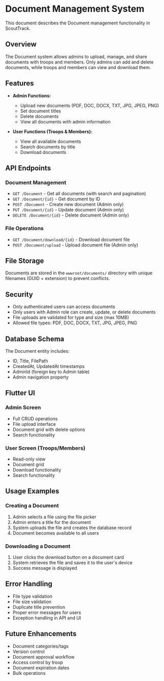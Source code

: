 # Document Management System

This document describes the Document management functionality in ScoutTrack.

## Overview

The Document system allows admins to upload, manage, and share documents with troops and members. Only admins can add and delete documents, while troops and members can view and download them.

## Features

- **Admin Functions:**
  - Upload new documents (PDF, DOC, DOCX, TXT, JPG, JPEG, PNG)
  - Set document titles
  - Delete documents
  - View all documents with admin information

- **User Functions (Troops & Members):**
  - View all available documents
  - Search documents by title
  - Download documents

## API Endpoints

### Document Management
- `GET /Document` - Get all documents (with search and pagination)
- `GET /Document/{id}` - Get document by ID
- `POST /Document` - Create new document (Admin only)
- `PUT /Document/{id}` - Update document (Admin only)
- `DELETE /Document/{id}` - Delete document (Admin only)

### File Operations
- `GET /Document/download/{id}` - Download document file
- `POST /Document/upload` - Upload document file (Admin only)

## File Storage

Documents are stored in the `wwwroot/documents/` directory with unique filenames (GUID + extension) to prevent conflicts.

## Security

- Only authenticated users can access documents
- Only users with Admin role can create, update, or delete documents
- File uploads are validated for type and size (max 10MB)
- Allowed file types: PDF, DOC, DOCX, TXT, JPG, JPEG, PNG

## Database Schema

The Document entity includes:
- ID, Title, FilePath
- CreatedAt, UpdatedAt timestamps
- AdminId (foreign key to Admin table)
- Admin navigation property

## Flutter UI

### Admin Screen
- Full CRUD operations
- File upload interface
- Document grid with delete options
- Search functionality

### User Screen (Troops/Members)
- Read-only view
- Document grid
- Download functionality
- Search functionality

## Usage Examples

### Creating a Document
1. Admin selects a file using the file picker
2. Admin enters a title for the document
3. System uploads the file and creates the database record
4. Document becomes available to all users

### Downloading a Document
1. User clicks the download button on a document card
2. System retrieves the file and saves it to the user's device
3. Success message is displayed

## Error Handling

- File type validation
- File size validation
- Duplicate title prevention
- Proper error messages for users
- Exception handling in API and UI

## Future Enhancements

- Document categories/tags
- Version control
- Document approval workflow
- Access control by troop
- Document expiration dates
- Bulk operations
